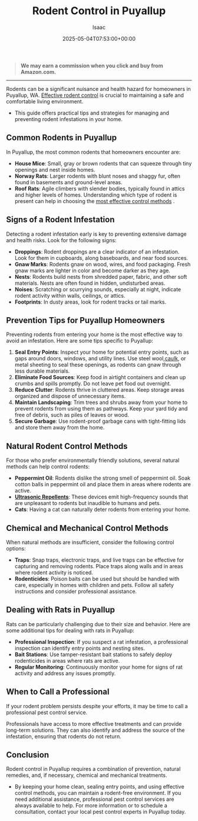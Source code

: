 ﻿---
author: Isaac
layout: post
title: Rodent Control in Puyallup
date: '2025-05-04T07:53:00+00:00'
categories:
- Guide
- Mice
- Puyallup
- Rats
tags: []
slug: /rodent-control-in-puyallup/
lastmod: 2025-05-07T12:21:28+03:00
---
> **We may earn a commission when you click and buy from Amazon.com.**
>

---
Rodents can be a significant nuisance and health hazard for homeowners in Puyallup, WA.
[Effective rodent control](https://pestpolicy.com/best-outdoor-rat-traps/)
is crucial to maintaining a safe and comfortable living environment.
- This guide offers practical tips and strategies for managing and preventing rodent infestations in your home.
## Common Rodents in Puyallup
In Puyallup, the most common rodents that homeowners encounter are:
- **House Mice**: Small, gray or brown rodents that can squeeze through tiny openings and nest inside homes.
- **Norway Rats**: Larger rodents with blunt noses and shaggy fur, often found in basements and ground-level areas.
- **Roof Rats**: Agile climbers with slender bodies, typically found in attics and higher levels of homes.
Understanding which type of rodent is present can help in choosing the
[most effective control methods](https://pestpolicy.com/best-rat-poison/)
.

## Signs of a Rodent Infestation
Detecting a rodent infestation early is key to preventing extensive damage and health risks. Look for the following signs:
- **Droppings**: Rodent droppings are a clear indicator of an infestation. Look for them in cupboards, along baseboards, and near food sources.
- **Gnaw Marks**: Rodents gnaw on wood, wires, and food packaging. Fresh gnaw marks are lighter in color and become darker as they age.
- **Nests**: Rodents build nests from shredded paper, fabric, and other soft materials. Nests are often found in hidden, undisturbed areas.
- **Noises**: Scratching or scurrying sounds, especially at night, indicate rodent activity within walls, ceilings, or attics.
- **Footprints**: In dusty areas, look for rodent tracks or tail marks.
## Prevention Tips for Puyallup Homeowners
Preventing rodents from entering your home is the most effective way to avoid an infestation. Here are some tips specific to Puyallup:
1. **Seal Entry Points**: Inspect your home for potential entry points, such as gaps around doors, windows, and utility lines. Use steel wool,[caulk](https://pestpolicy.com/should-you-caulk-first-or-paint-first/), or metal sheeting to seal these openings, as rodents can gnaw through less durable materials.
2. **Eliminate Food Sources**: Keep food in airtight containers and clean up crumbs and spills promptly. Do not leave pet food out overnight.
3. **Reduce Clutter**: Rodents thrive in cluttered areas. Keep storage areas organized and dispose of unnecessary items.
4. **Maintain Landscaping**: Trim trees and shrubs away from your home to prevent rodents from using them as pathways. Keep your yard tidy and free of debris, such as piles of leaves or wood.
5. **Secure Garbage**: Use rodent-proof garbage cans with tight-fitting lids and store them away from the home.
## Natural Rodent Control Methods
For those who prefer environmentally friendly solutions, several natural methods can help control rodents:
- **Peppermint Oil**: Rodents dislike the strong smell of peppermint oil. Soak cotton balls in peppermint oil and place them in areas where rodents are active.
- [**Ultrasonic Repellents**](https://pestpolicy.com/best-ultrasonic-pest-repellers/): These devices emit high-frequency sounds that are unpleasant to rodents but inaudible to humans and pets.
- **Cats**: Having a cat can naturally deter rodents from entering your home.
## Chemical and Mechanical Control Methods
When natural methods are insufficient, consider the following control options:
- **Traps**: Snap traps, electronic traps, and live traps can be effective for capturing and removing rodents. Place traps along walls and in areas where rodent activity is noticed.
- **Rodenticides**: Poison baits can be used but should be handled with care, especially in homes with children and pets. Follow all safety instructions and consider professional assistance.
## Dealing with Rats in Puyallup
Rats can be particularly challenging due to their size and behavior. Here are some additional tips for dealing with rats in Puyallup:
- **Professional Inspection**: If you suspect a rat infestation, a professional inspection can identify entry points and nesting sites.
- **Bait Stations**: Use tamper-resistant bait stations to safely deploy rodenticides in areas where rats are active.
- **Regular Monitoring**: Continuously monitor your home for signs of rat activity and address any issues promptly.
## When to Call a Professional
If your rodent problem persists despite your efforts, it may be time to call a professional pest control service.

Professionals have access to more effective treatments and can provide long-term solutions. They can also identify and address the source of the infestation, ensuring that rodents do not return.
## Conclusion
Rodent control in Puyallup requires a combination of prevention, natural remedies, and, if necessary, chemical and mechanical treatments.
- By keeping your home clean, sealing entry points, and using effective control methods, you can maintain a rodent-free environment. If you need additional assistance, professional pest control services are always available to help.
For more information or to schedule a consultation, contact your local pest control experts in Puyallup today.
